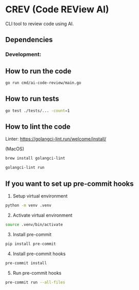 # CREV (Code REView AI)
CLI tool to review code using AI.

## Dependencies

### Development:
## How to run the code

```bash
go run cmd/ai-code-review/main.go
```

## How to run tests
    
```bash
go test ./tests/... -count=1
```

## How to lint the code
Linter:
https://golangci-lint.run/welcome/install/

(MacOS)
```bash
brew install golangci-lint
```
```bash
golangci-lint run
```


## If you want to set up pre-commit hooks

1. Setup virtual environment
```bash
python -m venv .venv
```

2. Activate virtual environment
```bash
source .venv/bin/activate
```

3. Install pre-commit
```bash
pip install pre-commit
```

4. Install pre-commit hooks
```bash
pre-commit install
```

5. Run pre-commit hooks
```bash
pre-commit run --all-files
```


